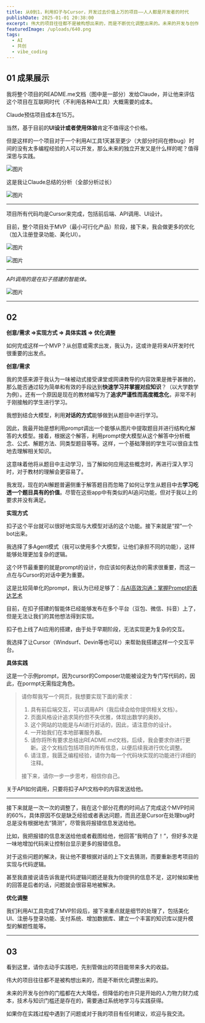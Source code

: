 ```yaml
---
title: 从0到1，利用扣子与Cursor，开发过去价值上万的项目——人人都是开发者的时代
publishDate: 2025-01-01 20:38:00
excerpt: 伟大的项目往往都不是被构想出来的，而是不断优化调整出来的。未来的开发与创作的门槛都在大大降低，但降低的也许只是开始的人力物力财力成本，技术与知识门槛还是存在的，需要通过系统地学习与实践获得。
featuredImage: /uploads/640.png
tags:
  - AI
  - 共创
  - vibe_coding
---
```

## 01 成果展示

我将整个项目的README.me文档（图中是一部分）发给Claude，并让他来评估这个项目在互联网时代（不利用各种AI工具）大概需要的成本。

Claude预估项目成本在15万。  

当然，基于目前的**UI设计或者使用体验**肯定不值得这个价格。

但是这样的一个项目对于一个利用AI工具1天甚至更少（大部分时间在修bug）时间的没有太多编程经验的人可以开发，那么未来的独立开发又是什么样的呢？值得深思与实践。  

![图片](/uploads/屏幕截图-2025-01-01-172050.png)

这是我让Claude总结的分析（全部分析过长）

![图片](/uploads/屏幕截图-2025-01-01-172324.png)

- - -

项目所有代码均是Cursor来完成，包括前后端、API调用、UI设计。

目前，整个项目处于MVP（最小可行化产品）阶段，接下来，我会做更多的优化（加入注册登录功能、美化UI）。

![图片](/uploads/屏幕截图-2025-01-01-170445.png)

![图片](/uploads/屏幕截图-2025-01-01-171747.png)

- - -

*API调用的是在扣子搭建的智能体。*  

![图片](/uploads/屏幕截图-2025-01-01-171136.png)

- - -

## 02

**创意/需求 =>实现方式 => 具体实践 => 优化调整**

如何完成这样一个MVP？从创意或需求出发，我认为，这或许是将来AI开发时代很重要的出发点。

**创意/需求**

我的灵感来源于我认为一味被动式接受课堂或网课教导的内容效果是微乎甚微的，那么能否通过较为简单和有效的手段达到**快速学习并掌握对应知识**？（以大学数学为例）。还有一个原因是现在的教材编写为了**追求严谨性而高度概念化**，非常不利于刚接触的学生进行学习。

我想到结合大模型，利用**对话的方式**能够做到从题目中进行学习。  

因此，我最开始是想利用prompt调出一个能够从图片中提取题目并进行结构化解答的大模型。接着，根据这个解答，利用prompt使大模型从这个解答中分析概念、公式、解题方法、同类型题目等等。这样，一个基础薄弱的学生可以很自主性地去理解相关知识。

这意味着他将从题目中主动学习，当了解如何应用这些概念时，再进行深入学习时，对于教材的理解会更容易了。

我发现，现在的AI解题普遍侧重于解答题目而忽略了如何让学生从题目中去**学习吃透一个题目具有的价值**。尽管在这些app中有类似的AI追问功能，但对于我以上的要求并没有满足。  

**实现方式**

扣子这个平台就可以很好地实现与大模型对话的这个功能。接下来就是“捏”一个bot出来。

我选择了多Agent模式（我可以使用多个大模型，让他们承担不同的功能），这样能够处理更加复杂的逻辑。

这个环节最重要的就是prompt的设计，你应该如何表达你的需求很重要，而这一点在与Cursor的对话中更为重要。  

这是比较简单化的prompt，我认为已经足够了：[与AI高效沟通：掌握Prompt的表达艺术](/posts/20241227061000-ai-prompt)

目前，在扣子搭建的智能体已经能够发布在多个平台（豆包、微信、抖音）上了，但是无法让我们的其他想法得到实现。

扣子也上线了AI应用的搭建，由于处于早期阶段，无法实现更为复杂的交互。  

我选择了让Cursor（Windsurf、Devin等也可以）来帮助我搭建这样一个交互平台。

**具体实践**

这是一个示例prompt，因为cursor的Composer功能被设定为专门写代码的，因此，在pormpt无需指定角色。  

> 请你帮我写一个网页，我想要实现下面的需求： 
>
> 1. 具有前后端交互，可以调用API（我后续会给你提供相关文档）。
> 2. 页面风格设计追求简约但不失优雅，体现出数学的奥妙。
> 3. 这个网站的功能是与AI进行对话的，因此，请注意你的设计。
> 4. 一开始我们在本地部署服务器。
> 5. 请你将所有要求总结出README.md文档，后续，我会要求你进行更新。这个文档应包括项目的所有信息，以便后续我进行优化调整。
> 6. 请注意，我匮乏编程经验，请你为每一个代码块实现的功能进行详细的注释。  
>
> 接下来，请你一步一步思考，相信你自己。

关于API如何调用，只要将扣子API文档中的内容发送给他。

---

接下来就是一次一次的调整了，我在这个部分花费的时间占了完成这个MVP时间的60%，具体原因不仅是缺乏经验或者表达问题，而且还是Cursor在处理bug时总是没有根据地去“猜测”，尽管我将报错信息发送给他。

比如，我把报错的信息发送给他或者截图给他，他回答“我明白了！”，但好多次是一味地增加代码来让控制台显示更多的报错信息。

对于这些问题的解决，我让他不要根据对话的上下文去猜测，而要重新思考项目的实现与代码逻辑。

甚至我直接说请告诉我是代码逻辑问题还是我为你提供的信息不足，这时候如果他的回答是后者的话，问题就会很容易地被解决。  

**优化调整**

我们利用AI工具完成了MVP阶段后，接下来重点就是细节的处理了，包括美化UI、注册与登录功能、支付系统、增加数据库、建立一个丰富的知识库以提升模型的解题性能等。

- - -

## 03

看到这里，请你去动手实践吧，先别管做出的项目能带来多大的收益。  

伟大的项目往往都不是被构想出来的，而是不断优化调整出来的。

未来的开发与创作的门槛都在大大降低，但降低的也许只是开始的人力物力财力成本，技术与知识门槛还是存在的，需要通过系统地学习与实践获得。

如果你在实践过程中遇到了问题或对于我的项目有任何建议，欢迎与我交流。
